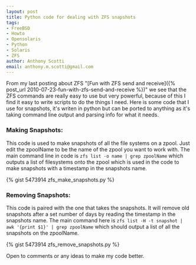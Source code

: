 ```yaml
---
layout: post
title: Python code for dealing with ZFS snapshots
tags:
- FreeBSD
- Howto
- Opensolaris
- Python
- Solaris
- ZFS
author: Anthony Scotti
email: anthony.m.scotti@gmail.com
---
```

From my last posting about ZFS "[Fun with ZFS send and receive]({% post_url 2010-07-23-fun-with-zfs-send-and-receive %})" we see that the ZFS commands are really easy to use but very powerful, because of this I find it easy to write scripts to do the things I need. Here is some code that I use for snapshots, it's writen in python but can be ported to anything as it's taking command line output and parsing info for what it needs.

### Making Snapshots:
This code is used to make snapshots of all the file systems on a zpool. Just edit the zpoolName to be the name of the zpool you want to work with. The main command line in code is `zfs list -o name | grep zpoolName` which outputs a list of filesystems onto the zpool which is used in the code to make snapshots with a timestamp in the snapshots name.


{% gist 5473914 zfs_make_snapshots.py %}

### Removing Snapshots:
This code is paired with the one that takes the snapshots. It will remove old snapshots after a set number of days by reading the timestamp in the snapshots name. The main command here is `zfs list -H -t snapshot | awk '{print $1}' | grep zpoolName` which should output a list of all the snapshots on the zpoolName.

{% gist 5473914 zfs_remove_snapshots.py %}

Open to comments or any ideas to make my code better.
